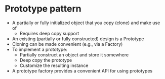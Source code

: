 # Prototype pattern

- A partially or fully initialized object that you copy (clone) and make use of
    - Requires deep copy support
- An existing (partially or fully constructed) design is a Prototype
- Cloning can be made convenient (e.g., via a Factory)
- To implement a prototype:
    - Partially construct an object and store it somewhere
    - Deep copy the prototype
    - Customize the resulting instance
- A prototype factory provides a convenient API for using prototypes
